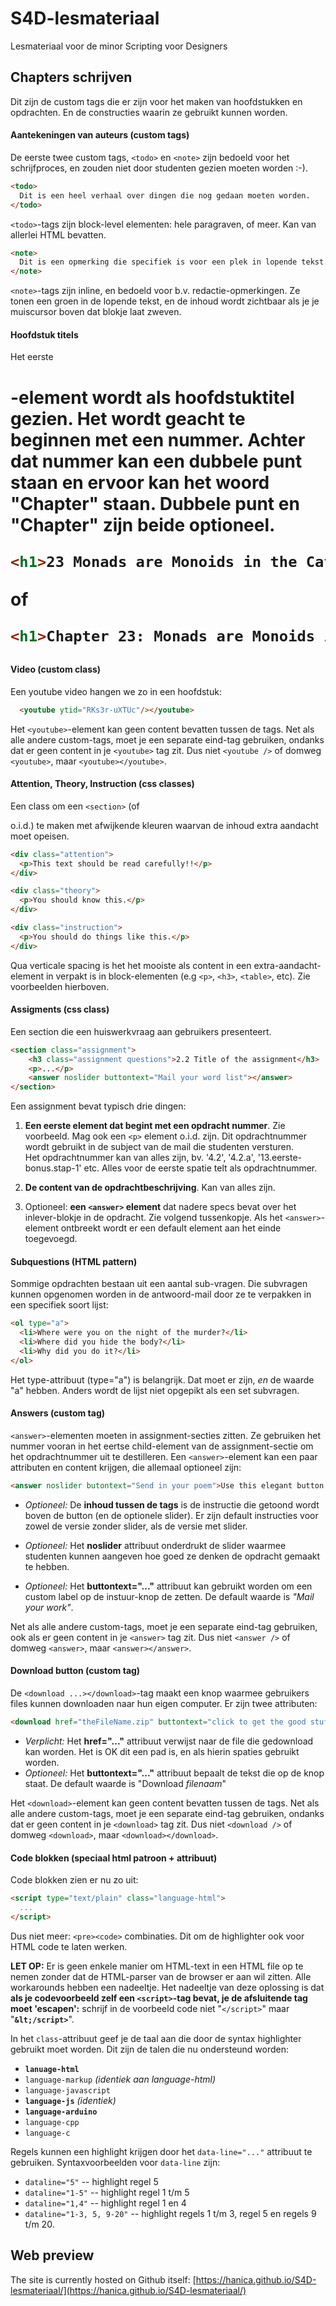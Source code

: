 # S4D-lesmateriaal

Lesmateriaal voor de minor Scripting voor Designers

## Chapters schrijven

Dit zijn de custom tags die er zijn voor het maken van hoofdstukken en opdrachten. En de constructies waarin ze gebruikt kunnen worden.



#### Aantekeningen van auteurs (custom tags)

De eerste twee custom tags, `<todo>` en `<note>` zijn bedoeld voor het schrijfproces, en zouden niet door studenten gezien moeten worden :-).

```html
<todo>
  Dit is een heel verhaal over dingen die nog gedaan moeten worden.
</todo>
```

`<todo>`-tags zijn block-level elementen: hele paragraven, of meer. Kan van allerlei HTML bevatten.

```html
<note>
  Dit is een opmerking die specifiek is voor een plek in lopende tekst.
</note>
```

`<note>`-tags zijn inline, en bedoeld voor b.v. redactie-opmerkingen. Ze tonen een groen in de lopende tekst, en de inhoud wordt zichtbaar als je je muiscursor boven dat blokje laat zweven. 

#### Hoofdstuk titels

Het eerste <H1>-element wordt als hoofdstuktitel gezien. Het wordt geacht te beginnen met een nummer. Achter dat nummer kan een dubbele punt staan en ervoor kan het woord "Chapter" staan. Dubbele punt en "Chapter" zijn beide optioneel.

```html
<h1>23 Monads are Monoids in the Category of Endofunctors</h1>
```
of
```html
<h1>Chapter 23: Monads are Monoids in the Category of Endofunctors</h1>
```


#### Video (custom class)

Een youtube video hangen we zo in een hoofdstuk:

```html
  <youtube ytid="RKs3r-uXTUc"/></youtube>
```

Het `<youtube>`-element kan geen content bevatten tussen de tags.
Net als alle andere custom-tags, moet je een separate eind-tag gebruiken, ondanks dat er geen content in je `<youtube>` tag zit. Dus niet `<youtube />` of domweg `<youtube>`, maar `<youtube></youtube>`.


#### Attention, Theory, Instruction (css classes)
Een class om een `<section>` (of <div> o.i.d.) te maken met afwijkende kleuren waarvan de inhoud extra aandacht moet opeisen.

```html
<div class="attention">
  <p>This text should be read carefully!!</p>
</div>
```
```html
<div class="theory">
  <p>You should know this.</p>
</div>
```
```html
<div class="instruction">
  <p>You should do things like this.</p>
</div>
```

Qua verticale spacing is het het mooiste als content in een extra-aandacht-element in verpakt is in block-elementen (e.g `<p>`, `<h3>`, `<table>`, etc). Zie voorbeelden hierboven.

#### Assigments (css class)
Een section die een huiswerkvraag aan gebruikers presenteert.

```html
<section class="assignment">
    <h3 class="assignment questions">2.2 Title of the assignment</h3>
    <p>...</p>
    <answer noslider buttontext="Mail your word list"></answer>
</section>
```

Een assignment bevat typisch drie dingen:
1. **Een eerste element dat begint met een opdracht nummer**. Zie voorbeeld. Mag ook een `<p>` element o.i.d. zijn. Dit opdrachtnummer wordt gebruikt in de subject van de mail die studenten versturen.  
 Het opdrachtnummer kan van alles zijn, bv. '4.2', '4.2.a', '13.eerste-bonus.stap-1' etc. Alles voor de eerste spatie telt als opdrachtnummer.

1. **De content van de opdrachtbeschrijving**. Kan van alles zijn.
1. Optioneel: **een `<answer>` element** dat nadere specs bevat over het inlever-blokje in de opdracht. Zie volgend tussenkopje. Als het `<answer>`-element ontbreekt wordt er een default element aan het einde toegevoegd. 

#### Subquestions (HTML pattern)
Sommige opdrachten bestaan uit een aantal sub-vragen. Die subvragen kunnen opgenomen worden in de antwoord-mail door ze te verpakken in een specifiek soort lijst:

```html
<ol type="a">
  <li>Where were you on the night of the murder?</li>
  <li>Where did you hide the body?</li>
  <li>Why did you do it?</li>
</ol>
```
Het type-attribuut (type="a") is belangrijk. Dat moet er zijn, _en_ de waarde "a" hebben. Anders wordt de lijst niet opgepikt als een set subvragen.

#### Answers (custom tag)
`<answer>`-elementen moeten in assignment-secties zitten. Ze gebruiken het nummer vooran in het eertse child-element van de assignment-sectie om het opdrachtnummer uit te destilleren. Een `<answer>`-element kan een paar attributen en content krijgen, die allemaal optioneel zijn:

```html
<answer noslider butontext="Send in your poem">Use this elegant button to share your art:</answer>
```

* _Optioneel:_ De **inhoud tussen de tags** is de instructie die getoond wordt boven de button (en de optionele slider). Er zijn default instructies voor zowel de versie zonder slider, als de versie met slider.

* _Optioneel:_ Het **noslider** attribuut onderdrukt de slider waarmee studenten kunnen aangeven hoe goed ze denken de opdracht gemaakt te hebben.
* _Optioneel:_ Het **buttontext="..."** attribuut kan gebruikt worden om een custom label op de instuur-knop de zetten. De default waarde is _"Mail your work"_.

Net als alle andere custom-tags, moet je een separate eind-tag gebruiken, ook als er geen content in je `<answer>` tag zit. Dus niet `<answer />` of domweg `<answer>`, maar `<answer></answer>`.

#### Download button (custom tag)
De `<download ...></download>`-tag maakt een knop waarmee gebruikers files kunnen downloaden naar hun eigen computer. Er zijn twee attributen:

```html
<download href="theFileName.zip" buttontext="click to get the good stuff!" >
```
* _Verplicht:_ Het **href="..."** attribuut verwijst naar de file die gedownload kan worden. Het is OK dit een pad is, en als hierin spaties gebruikt worden.
* _Optioneel:_ Het **buttontext="..."** attribuut bepaalt de tekst die op de knop staat. De default waarde is "Download _filenaam_" 

Het `<download>`-element kan geen content bevatten tussen de tags.
Net als alle andere custom-tags, moet je een separate eind-tag gebruiken, ondanks dat er geen content in je `<download>` tag zit. Dus niet `<download />` of domweg `<download>`, maar `<download></download>`.

#### Code blokken (speciaal html patroon + attribuut)

Code blokken zien er nu zo uit:

```html
<script type="text/plain" class="language-html">
  ...
</script>
```

Dus niet meer: `<pre><code>` combinaties. Dit om de highlighter ook voor HTML code te laten werken.

**LET OP:** Er is geen enkele manier om HTML-text in een HTML file op te nemen zonder dat de HTML-parser van de browser er aan wil zitten. Alle workarounds hebben een nadeeltje. Het nadeeltje van deze oplossing is dat **als je codevoorbeeld zelf een `<script>`-tag bevat, je de afsluitende tag moet 'escapen':** schrijf in de voorbeeld code niet "`</script>`" maar "**`&lt;/script>`**". 

In het `class`-attribuut geef je de taal aan die door de syntax highlighter gebruikt moet worden. Dit zijn de talen die nu ondersteund worden:
* **`lanuage-html`**
* `language-markup` _(identiek aan language-html)_
* `language-javascript`
* **`language-js`** _(identiek)_
* **`language-arduino`**
* `language-cpp`
* `language-c`

Regels kunnen een highlight krijgen door het `data-line="..."` attribuut te gebruiken. Syntaxvoorbeelden voor `data-line` zijn:
* `dataline="5"` -- highlight regel 5
* `dataline="1-5"` -- highlight regel 1 t/m 5
* `dataline="1,4"` -- highlight regel 1 en 4
* `dataline="1-3, 5, 9-20"` -- highlight regels 1 t/m 3, regel 5 en regels 9 t/m 20.

## Web preview

The site is currently hosted on Github itself: [https://hanica.github.io/S4D-lesmateriaal/](https://hanica.github.io/S4D-lesmateriaal/)